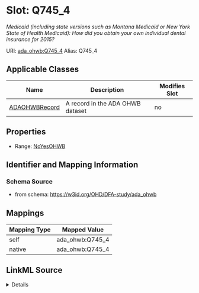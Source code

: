 

# Slot: Q745_4 


_Medicaid (including state versions such as Montana Medicaid or New York State of Health Medicaid): How did you obtain your own individual dental insurance for 2015?_





URI: [ada_ohwb:Q745_4](https://w3id.org/OHD/DFA-study/ada_ohwb/Q745_4)
Alias: Q745_4

<!-- no inheritance hierarchy -->





## Applicable Classes

| Name | Description | Modifies Slot |
| --- | --- | --- |
| [ADAOHWBRecord](ADAOHWBRecord.md) | A record in the ADA OHWB dataset |  no  |







## Properties

* Range: [NoYesOHWB](NoYesOHWB.md)





## Identifier and Mapping Information







### Schema Source


* from schema: https://w3id.org/OHD/DFA-study/ada_ohwb




## Mappings

| Mapping Type | Mapped Value |
| ---  | ---  |
| self | ada_ohwb:Q745_4 |
| native | ada_ohwb:Q745_4 |




## LinkML Source

<details>
```yaml
name: Q745_4
description: 'Medicaid (including state versions such as Montana Medicaid or New York
  State of Health Medicaid): How did you obtain your own individual dental insurance
  for 2015?'
from_schema: https://w3id.org/OHD/DFA-study/ada_ohwb
rank: 1000
alias: Q745_4
domain_of:
- ADA_OHWBRecord
range: NoYesOHWB

```
</details>